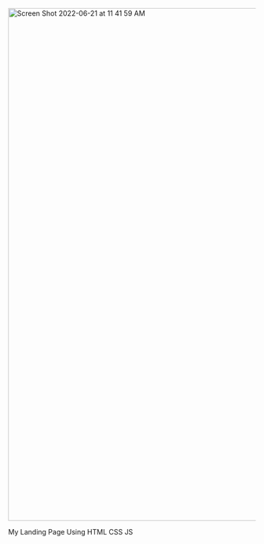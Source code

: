 <img width="1042" alt="Screen Shot 2022-06-21 at 11 41 59 AM" src="https://user-images.githubusercontent.com/18097925/174738438-f0be257f-f3ee-4ae2-bdaa-8383038f7339.png">

My Landing Page Using HTML CSS JS
